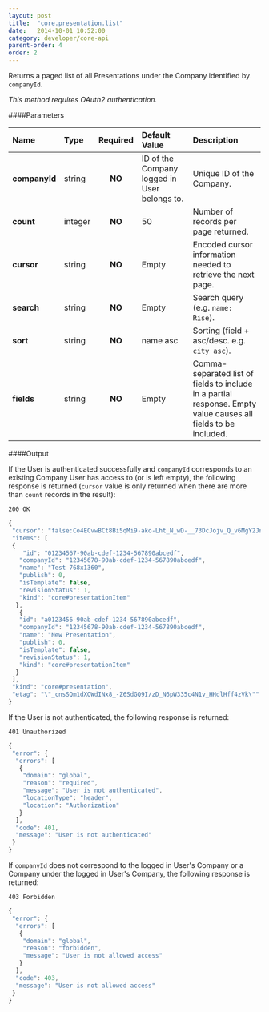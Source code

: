 ```yaml
---
layout: post
title:  "core.presentation.list"
date:   2014-10-01 10:52:00
category: developer/core-api
parent-order: 4
order: 2
---
```


Returns a paged list of all Presentations under the Company identified by `companyId`.

*This method requires OAuth2 authentication.*

####Parameters

| Name    | Type   | Required | Default Value | Description |
|:--------|:-------|:--------:|:--------------|:------------|
| **companyId**  | string |  **NO**  | ID of the Company logged in User belongs to. | Unique ID of the Company. |
| **count**  | integer |  **NO**  | 50 | Number of records per page returned. |
| **cursor**  | string |  **NO**  | Empty | Encoded cursor information needed to retrieve the next page. |
| **search**  | string |  **NO**  | Empty | Search query (e.g. `name: Rise`). |
| **sort**  | string |  **NO**  | name asc | Sorting (field + asc/desc. e.g. `city asc`). |
| **fields**  | string |  **NO**  | Empty | Comma-separated list of fields to include in a partial response. Empty value causes all fields to be included. |

####Output

If the User is authenticated successfully and `companyId` corresponds to an existing Company User has access to (or is left empty), the following response is returned (`cursor` value is only returned when there are more than `count` records in the result):

```200 OK```

```javascript
{
 "cursor": "false:Co4ECvwBCt8Bi5qMi9-ako-Lht_N_wD-__73DcJojv_Q_v6MgY2JnpyQjZrSi5qMi_8AdG2goJmLjKCg_wBdno-fmpGYlpGa_wBz5G2WkZuah_8AXZyQkYua4YvRjJyXdpuKk5qMm8zMyMzPye3Sm87NyfLLmc3L0sbJz8fSxpnPm8_LmZgKnMnN_wBzdG2bkJyglgv_AF3HyJ7NyM_Gz9LOzM-s0fvJy8zSnc7OndLJxsrIz8vLzMvOnZ3_AgN_x8iezcjPxs_SzszPddLLycvM0p3Ozp3SycbKyM_Ly8zLzp2d_wD__hAEIUxzDvWz2xm8UABaCwnjglzio-oc6BABEg1Eb2N1bWVudEluZGV4Gq4BKEFORCAoSVMgImN1c3RvbWVyX25hbWUiICJhcHBlbmdpbmUiKSAoSVMgImdyb3VwX25hbWUiICJzfnJ2YWNvcmUtdGVzdCIpIChJUyAibmFtZXNwYWNlIiAiIikgKElTICJpbmRleF9uYW1lIiAiY29udGVudC5zY2hlZHVsZXNkMzM3MzA0Mi1kMTI1LTRmMjQtOTYwOC05ZjBkMDRmYzVjNjIiKSAoVFJVRSkpOhQKDihUIHN0ZXh0X25hbWUpEAAiAEocCAA6FXN0OmJ0aV9nZW5lcmljX3Njb3JlckDoB1IZCgwoTiBvcmRlcl9pZCkQARkAAAAAAADw_w",
 "items": [
 {
    "id": "01234567-90ab-cdef-1234-567890abcedf",
   "companyId": "12345678-90ab-cdef-1234-567890abcedf",
   "name": "Test 768x1360",
   "publish": 0,
   "isTemplate": false,
   "revisionStatus": 1,
   "kind": "core#presentationItem"
  },
   {
   "id": "a0123456-90ab-cdef-1234-567890abcedf",
   "companyId": "12345678-90ab-cdef-1234-567890abcedf",
   "name": "New Presentation",
   "publish": 0,
   "isTemplate": false,
   "revisionStatus": 1,
   "kind": "core#presentationItem"
  }
 ],
 "kind": "core#presentation",
 "etag": "\"_cnsSQm1dXOWdINx8_-Z6SdGQ9I/zD_N6pW335c4N1v_HHdlHff4zVk\""
}
```

If the User is not authenticated, the following response is returned:

```401 Unauthorized```
 
```javascript
{
 "error": {
  "errors": [
   {
    "domain": "global",
    "reason": "required",
    "message": "User is not authenticated",
    "locationType": "header",
    "location": "Authorization"
   }
  ],
  "code": 401,
  "message": "User is not authenticated"
 }
}
```

If `companyId` does not correspond to the logged in User's Company or a Company under the logged in User's Company, the following response is returned:

```403 Forbidden```
 
```javascript
{
 "error": {
  "errors": [
   {
    "domain": "global",
    "reason": "forbidden",
    "message": "User is not allowed access"
   }
  ],
  "code": 403,
  "message": "User is not allowed access"
 }
}
```
 